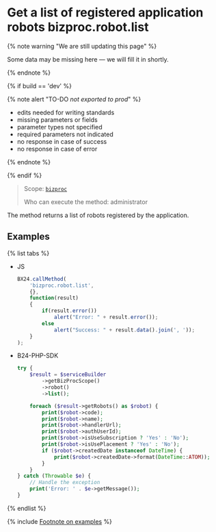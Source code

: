 # Get a list of registered application robots bizproc.robot.list

{% note warning "We are still updating this page" %}

Some data may be missing here — we will fill it in shortly.

{% endnote %}

{% if build == 'dev' %}

{% note alert "TO-DO _not exported to prod_" %}

- edits needed for writing standards
- missing parameters or fields
- parameter types not specified
- required parameters not indicated
- no response in case of success
- no response in case of error

{% endnote %}

{% endif %}

> Scope: [`bizproc`](../../scopes/permissions.md)
>
> Who can execute the method: administrator

The method returns a list of robots registered by the application.

## Examples

{% list tabs %}

- JS

	```javascript
	BX24.callMethod(
		'bizproc.robot.list',
		{},
		function(result)
		{
			if(result.error())
				alert("Error: " + result.error());
			else
				alert("Success: " + result.data().join(', '));
		}
	);
	```

- B24-PHP-SDK

	```php
	try {
		$result = $serviceBuilder
			->getBizProcScope()
			->robot()
			->list();

		foreach ($result->getRobots() as $robot) {
			print($robot->code);
			print($robot->name);
			print($robot->handlerUrl);
			print($robot->authUserId);
			print($robot->isUseSubscription ? 'Yes' : 'No');
			print($robot->isUsePlacement ? 'Yes' : 'No');
			if ($robot->createdDate instanceof DateTime) {
				print($robot->createdDate->format(DateTime::ATOM));
			}
		}
	} catch (Throwable $e) {
		// Handle the exception
		print('Error: ' . $e->getMessage());
	}
	```
{% endlist %}

{% include [Footnote on examples](../../../_includes/examples.md) %}